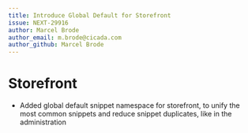 ```yaml
---
title: Introduce Global Default for Storefront
issue: NEXT-29916
author: Marcel Brode
author_email: m.brode@cicada.com
author_github: Marcel Brode
---
```

# Storefront
* Added global default snippet namespace for storefront, to unify the most common snippets and reduce snippet duplicates, like in the administration
